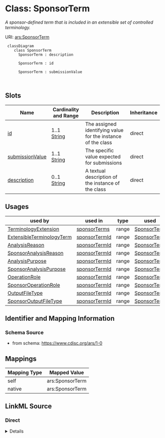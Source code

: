 # Class: SponsorTerm


_A sponsor-defined term that is included in an extensible set of controlled terminology._





URI: [ars:SponsorTerm](https://www.cdisc.org/ars/1-0/SponsorTerm)



```mermaid
 classDiagram
    class SponsorTerm
      SponsorTerm : description
        
      SponsorTerm : id
        
      SponsorTerm : submissionValue
        
      
```




<!-- no inheritance hierarchy -->


## Slots

| Name | Cardinality and Range | Description | Inheritance |
| ---  | --- | --- | --- |
| [id](id.md) | 1..1 <br/> [String](String.md) | The assigned identifying value for the instance of the class | direct |
| [submissionValue](submissionValue.md) | 1..1 <br/> [String](String.md) | The specific value expected for submissions | direct |
| [description](description.md) | 0..1 <br/> [String](String.md) | A textual description of the instance of the class | direct |





## Usages

| used by | used in | type | used |
| ---  | --- | --- | --- |
| [TerminologyExtension](TerminologyExtension.md) | [sponsorTerms](sponsorTerms.md) | range | [SponsorTerm](SponsorTerm.md) |
| [ExtensibleTerminologyTerm](ExtensibleTerminologyTerm.md) | [sponsorTermId](sponsorTermId.md) | range | [SponsorTerm](SponsorTerm.md) |
| [AnalysisReason](AnalysisReason.md) | [sponsorTermId](sponsorTermId.md) | range | [SponsorTerm](SponsorTerm.md) |
| [SponsorAnalysisReason](SponsorAnalysisReason.md) | [sponsorTermId](sponsorTermId.md) | range | [SponsorTerm](SponsorTerm.md) |
| [AnalysisPurpose](AnalysisPurpose.md) | [sponsorTermId](sponsorTermId.md) | range | [SponsorTerm](SponsorTerm.md) |
| [SponsorAnalysisPurpose](SponsorAnalysisPurpose.md) | [sponsorTermId](sponsorTermId.md) | range | [SponsorTerm](SponsorTerm.md) |
| [OperationRole](OperationRole.md) | [sponsorTermId](sponsorTermId.md) | range | [SponsorTerm](SponsorTerm.md) |
| [SponsorOperationRole](SponsorOperationRole.md) | [sponsorTermId](sponsorTermId.md) | range | [SponsorTerm](SponsorTerm.md) |
| [OutputFileType](OutputFileType.md) | [sponsorTermId](sponsorTermId.md) | range | [SponsorTerm](SponsorTerm.md) |
| [SponsorOutputFileType](SponsorOutputFileType.md) | [sponsorTermId](sponsorTermId.md) | range | [SponsorTerm](SponsorTerm.md) |






## Identifier and Mapping Information







### Schema Source


* from schema: https://www.cdisc.org/ars/1-0





## Mappings

| Mapping Type | Mapped Value |
| ---  | ---  |
| self | ars:SponsorTerm |
| native | ars:SponsorTerm |





## LinkML Source

<!-- TODO: investigate https://stackoverflow.com/questions/37606292/how-to-create-tabbed-code-blocks-in-mkdocs-or-sphinx -->

### Direct

<details>
```yaml
name: SponsorTerm
description: A sponsor-defined term that is included in an extensible set of controlled
  terminology.
from_schema: https://www.cdisc.org/ars/1-0
rank: 1000
slots:
- id
- submissionValue
- description

```
</details>

### Induced

<details>
```yaml
name: SponsorTerm
description: A sponsor-defined term that is included in an extensible set of controlled
  terminology.
from_schema: https://www.cdisc.org/ars/1-0
rank: 1000
attributes:
  id:
    name: id
    description: The assigned identifying value for the instance of the class.
    from_schema: https://www.cdisc.org/ars/1-0
    rank: 1000
    identifier: true
    alias: id
    owner: SponsorTerm
    domain_of:
    - ReportingEvent
    - AnalysisCategorization
    - AnalysisCategory
    - Analysis
    - AnalysisMethod
    - Operation
    - ReferencedOperationRelationship
    - Output
    - OutputDisplay
    - DisplaySubSection
    - AnalysisSet
    - GroupingFactor
    - Group
    - DataSubset
    - ReferenceDocument
    - TerminologyExtension
    - SponsorTerm
    range: string
    required: true
  submissionValue:
    name: submissionValue
    description: The specific value expected for submissions.
    from_schema: https://www.cdisc.org/ars/1-0
    rank: 1000
    alias: submissionValue
    owner: SponsorTerm
    domain_of:
    - SponsorTerm
    range: string
    required: true
  description:
    name: description
    description: A textual description of the instance of the class.
    from_schema: https://www.cdisc.org/ars/1-0
    rank: 1000
    alias: description
    owner: SponsorTerm
    domain_of:
    - Analysis
    - AnalysisMethod
    - ReferencedOperationRelationship
    - CodeParameter
    - SponsorTerm
    range: string

```
</details>